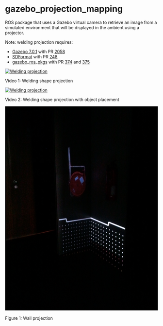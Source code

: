 gazebo_projection_mapping
=========================

ROS package that uses a Gazebo virtual camera to retrieve an image from a simulated environment that will be displayed in the ambient using a projector.

Note: welding projection requires:
* [Gazebo 7.0.1](https://bitbucket.org/carlosmccosta/gazebo/src/b7557435def9f168eb4c56e665c30af163606b6a/?at=camera_intrinsics) with PR [2058](https://bitbucket.org/osrf/gazebo/pull-requests/2058/added-camera-intrinsics-fx-fy-cx-cy-s/diff)
* [SDFormat](https://bitbucket.org/carlosmccosta/sdformat/src/ae321f916e67edf65997df8aecb4ff6a83504356/?at=camera_intrinsics) with PR [248](https://bitbucket.org/osrf/sdformat/pull-requests/248/added-camera-intrinsics-fx-fy-cx-cy-s/diff)
* [gazebo_ros_pkgs](https://github.com/carlosmccosta/gazebo_ros_pkgs/tree/gazebo-7.0.1-with-camera-intrinsics) with PR [374](https://github.com/ros-simulation/gazebo_ros_pkgs/pull/374) and [375](https://github.com/ros-simulation/gazebo_ros_pkgs/pull/375)


[![Welding projection](http://img.youtube.com/vi/pR6mW5sGbWg/maxresdefault.jpg)](http://www.youtube.com/watch?v=pR6mW5sGbWg)

Video 1: Welding shape projection


[![Welding projection](http://img.youtube.com/vi/DusawLIn3AY/maxresdefault.jpg)](http://www.youtube.com/watch?v=DusawLIn3AY)

Video 2: Welding shape projection with object placement


![Wall projection](docs/wall_projection.jpg "Wall projection")

Figure 1: Wall projection
